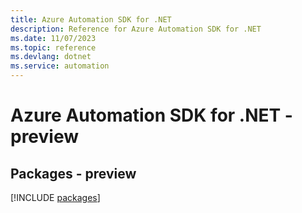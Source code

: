 ```yaml
---
title: Azure Automation SDK for .NET
description: Reference for Azure Automation SDK for .NET
ms.date: 11/07/2023
ms.topic: reference
ms.devlang: dotnet
ms.service: automation
---
```

# Azure Automation SDK for .NET - preview
## Packages - preview
[!INCLUDE [packages](automation-index.md)]